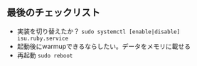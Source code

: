 ## 最後のチェックリスト

- 実装を切り替えたか？ `sudo systemctl [enable|disable] isu.ruby.service`
- 起動後にwarmupできるならしたい。データをメモリに載せる
- 再起動 `sudo reboot`

